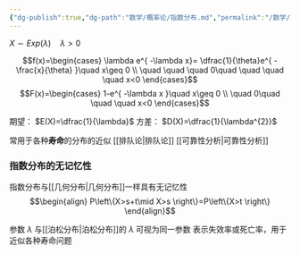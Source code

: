 ```yaml
---
{"dg-publish":true,"dg-path":"数学/概率论/指数分布.md","permalink":"/数学/概率论/指数分布/","dgPassFrontmatter":true,"noteIcon":"","created":"2024-04-16T13:01:27.391+08:00","updated":"2024-05-12T11:24:13.537+08:00"}
---
```


$X\sim Exp(\lambda)  \quad \lambda>0$

$$f(x)=\begin{cases}
\lambda e^{ -\lambda x}= \dfrac{1}{\theta}e^{ - \frac{x}{\theta} }\quad x\geq 0 \\
\quad \quad \quad 0\quad  \quad \quad \quad x<0
\end{cases}$$
$$F(x)=\begin{cases}
1-e^{ -\lambda x }\quad x\geq 0 \\
\quad 0\quad \quad \quad x<0
\end{cases}$$

期望： $E(X)=\dfrac{1}{\lambda}$
方差： $D(X)=\dfrac{1}{\lambda^{2}}$

常用于各种**寿命**的分布的近似
[[排队论\|排队论]]   [[可靠性分析\|可靠性分析]]
### 指数分布的无记忆性
指数分布与[[几何分布\|几何分布]]一样具有无记忆性
$$\begin{align}
P\left\{X>s+t\mid X>s \right\}=P\left\{X>t \right\}
\end{align}$$

参数 $\lambda$ 与[[泊松分布\|泊松分布]]的 $\lambda$ 可视为同一参数
表示失效率或死亡率，用于近似各种寿命问题


